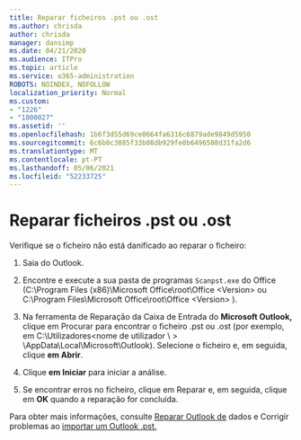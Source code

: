 ```yaml
---
title: Reparar ficheiros .pst ou .ost
ms.author: chrisda
author: chrisda
manager: dansimp
ms.date: 04/21/2020
ms.audience: ITPro
ms.topic: article
ms.service: o365-administration
ROBOTS: NOINDEX, NOFOLLOW
localization_priority: Normal
ms.custom:
- "1226"
- "1800027"
ms.assetid: ''
ms.openlocfilehash: 1b6f3d55d69ce0664fa6316c6879ade9849d5950
ms.sourcegitcommit: 6c6b0c3885f33b08db929fe0b6496508d31fa2d6
ms.translationtype: MT
ms.contentlocale: pt-PT
ms.lasthandoff: 05/06/2021
ms.locfileid: "52233725"
---
```

# <a name="repair-pst-or-ost-files"></a>Reparar ficheiros .pst ou .ost

Verifique se o ficheiro não está danificado ao reparar o ficheiro:

1. Saia do Outlook.

2. Encontre e execute a sua pasta de programas `Scanpst.exe` do Office (C:\Program Files (x86)\Microsoft Office\root\Office \<Version\> ou C:\Program Files\Microsoft Office\root\Office \<Version\> ).

3. Na ferramenta de Reparação da Caixa  de Entrada do **Microsoft Outlook,** clique em Procurar para encontrar o ficheiro .pst ou .ost (por exemplo, em C:\Utilizadores<nome de utilizador \\ \> \AppData\Local\Microsoft\Outlook). Selecione o ficheiro e, em seguida, clique **em Abrir**.

4. Clique **em Iniciar** para iniciar a análise.

5. Se encontrar erros no ficheiro, clique em Reparar e, em seguida, clique em **OK** quando a reparação for concluída.

Para obter mais informações, consulte [Reparar Outlook de](https://support.office.com/article/25663bc3-11ec-4412-86c4-60458afc5253) dados e Corrigir problemas ao [importar um Outlook .pst.](https://support.office.com/article/2d2e50dc-5c36-4ab2-ab50-f1be733b3d6e)
